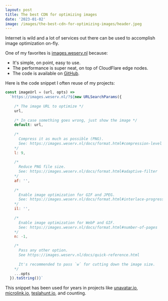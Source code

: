```yaml
---
layout: post
title: The best CDN for optimizing images
date: '2023-01-02'
image: /images/the-best-cdn-for-optimizing-images/header.jpeg
---
```


Internet is wild and a lot of services out there can be used to accomplish image optimization on-fly.

One of my favorites is [images.weserv.nl](https://images.weserv.nl/) because:

- It's simple, on point, easy to use.
- The performance is super neat, on top of CloudFlare edge nodes.
- The code is available on [GitHub](https://github.com/weserv).

Here is the code snippet I often reuse of my projects:

```js
const imageUrl = (url, opts) =>
  `https://images.weserv.nl/?${new URLSearchParams({
    
    /* The image URL to optimize */
    url,
    
    /* In case something goes wrong, just show the image */
    default: url,
    
    /* 
      Compress it as much as possible (PNG).
      See: https://images.weserv.nl/docs/format.html#compression-level 
    */
    l: 9,
    
    /* 
      Reduce PNG file size.
      See: https://images.weserv.nl/docs/format.html#adaptive-filter
    */
    af: '',
    
    /*
      Enable image optimization for GIF and JPEG.
      See: https://images.weserv.nl/docs/format.html#interlace-progressive
    */
    il: '',
    
    /*
      Enable image optimization for WebP and GIF.
      See: https://images.weserv.nl/docs/format.html#number-of-pages
    */
    n: -1,

    /* 
      Pass any other option.
      See https://images.weserv.nl/docs/quick-reference.html 
      
      It's recommended to pass `w` for cutting down the image size.
    */
    ...opts
  }).toString()}`
```

This snippet has been used for years in projects like [unavatar.io](https://unavatar.io), [microlink.io](https://microlink.io), [teslahunt.io](https://teslahunt.io), and counting.
